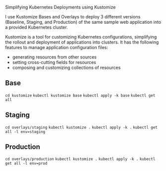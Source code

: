 Simplifying Kubernetes Deployments using Kustomize

 I use Kustomize Bases and Overlays to deploy 3 different versions (Baseline, Staging, and Production) of the same sample web application into a provided Kubernetes cluster. 

Kustomize is a tool for customizing Kubernetes configurations, simplifying the rollout and deployment of applications into clusters. It has the following features to manage application configuration files:

- generating resources from other sources
- setting cross-cutting fields for resources
- composing and customizing collections of resources


## Base

`cd kustomize`
`kubectl kustomize base`
`kubectl apply -k base`
`kubectl get all`



## Staging
`cd overlays/staging`
`kubectl kustomize .`
`kubectl apply -k .`
`kubectl get all -l env=staging`

## Production

`cd overlays/production`
`kubectl kustomize .`
`kubectl apply -k .`
`kubectl get all -l env=prod`